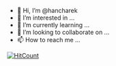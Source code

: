 - 👋 Hi, I’m @hancharek
- 👀 I’m interested in ...
- 🌱 I’m currently learning ...
- 💞️ I’m looking to collaborate on ...
- 📫 How to reach me ...

[![HitCount](https://hits.dwyl.com/hancharek/hancharek )](https://hits.dwyl.com/hancharek/hancharek)

<!---
hancharek/hancharek is a ✨ special ✨ repository because its `README.md` (this file) appears on your GitHub profile.
You can click the Preview link to take a look at your changes.
--->
